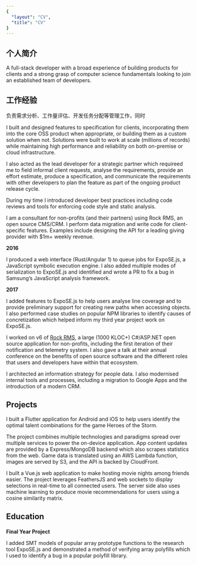 ```yaml
---
{
  "layout": "CV",
  "title": "CV"
}
---
```

<c-v-header/>

## 个人简介

A full-stack developer with a broad experience of building products for clients and a strong grasp of computer science fundamentals looking to join an established team of developers.

<!-- <grid title="Languages" items="languages" class="block" /> -->

## 工作经验

<block title="Java开发工程师" subtitle="Java 技术组长" years="2017/10-现在">

负责需求分析、工作量评估、开发任务分配等管理工作，同时

<skills :list="['Docker', 'Vue', 'SpringBoot', 'MyBatis', 'MySQL']" />

</block>

<block title="Java开发工程师" subtitle="" years="June 2018-February 2019">

I built and designed features to specification for clients, incorporating them into the core OSS product when appropriate, or building them as a custom solution when not. Solutions were built to work at scale (millions of records) while maintaining high performance and reliability on both on-premise or cloud infrastructure.

I also acted as the lead developer for a strategic partner which requireed me to field informal client requests, analyse the requirements, provide an effort estimate, produce a specification, and communicate the requirements with other developers to plan the feature as part of the ongoing product release cycle.

During my time I introduced developer best practices including code reviews and tools for enforcing code style and static analysis.

<skills :list="['C#', 'ASP.NET', 'SQL', 'SQL Server', 'jQuery', 'IIS', 'Azure', 'Windows Server',  'Requirements Analysis', 'OSS Community Management', 'Release Planning', 'Retainer Management']" />

</block>

<block title="Bricks and Mortar Studio" subtitle="Consultant" years="2016-Current">
I am a consultant for non-profits (and their partners) using Rock RMS, an open source CMS/CRM. I perform data migration and write code for client-specific features. Examples include designing the API for a leading giving provider with $1m+ weekly revenue.

<skills :list="['C#', 'ASP.NET', 'SQL', 'Python3', 'Pandas', 'Requirements Analysis', 'Project Management']" />

</block>

<block title="Royal Holloway, University of London" subtitle="Undergraduate Researcher" years="Summer 2016 / Summer 2017">

**2016**

I produced a web interface (Rust/Angular 1) to queue jobs for ExpoSE.js, a JavaScript symbolic execution engine. I also added multiple modes of serialization to ExpoSE.js and identified and wrote a PR to fix a bug in Samsung’s JavaScript analysis framework.

**2017**

I added features to ExpoSE.js to help users analyse line coverage and to provide preliminary support for creating new paths when accessing objects. I also performed case studies on popular NPM libraries to identify causes of concretization which helped inform my third year project work on ExpoSE.js.

<skills :list="['Rust', 'GDB', 'Z3', 'SMT', 'Angular 1', 'JavaScript', 'Node.js', 'Bash']" />

</block>

<block title="Spark Development Network" subtitle="Internship" years="Summer 2016">

I worked on v6 of [Rock RMS](https://github.com/SparkDevNetwork/Rock/), a large (1000 KLOC+) C#/ASP.NET open source application for non-profits, including the first iteration of their notification and telemetry system. I also gave a talk at their annual conference on the benefits of open source software and the different roles that users and developers have within that ecosystem.

<skills :list="['C#', 'ASP.NET', 'SQL', 'Entity Framework 6', 'SQL Server', 'HTML5', 'CSS3', 'jQuery', 'Git', 'Public Speaking']" />

</block>

<block title="Hope Church" subtitle="Communications Director" years="2013-2015">

I architected an information strategy for people data. I also modernised internal tools and processes, including a migration to Google Apps and the introduction of a modern CRM.

</block>

## Projects

<block title="Heroes Companion" github-url="arranf/Heroes-Companion">

I built a Flutter application for Android and iOS to help users identify the optimal talent combinations for the game Heroes of the Storm.

The project combines multiple technologies and paradigms spread over multiple services to power the on-device application. App content updates are provided by a Express/MongoDB backend which also scrapes statistics from the web. Game data is translated using an AWS Lambda function, images are served by S3, and the API is backed by CloudFront.

<skills :list="['Flutter', 'Dart', 'Redux', 'Java', 'SQLite', 'Express', 'MongoDB', 'Mongoose', 'AWS', 'S3', 'Puppeteer', 'Heroku']" />

</block>

<block title="Jonathan's Movies" github-url="arranf/Jonathans-Movies-Client">

I built a Vue.js web application to make hosting movie nights among friends easier. The project leverages FeathersJS and web sockets to display selections in real-time to all connected users. The server side also uses machine learning to produce movie recommendations for users using a cosine similarity matrix.

<skills :list="['Vue', 'Webpack', 'Jest', 'Real-Time', 'Web Sockets', 'Machine Learning', 'OAuth']" />

</block>

## Education

<block title="First Class Software Engineering BSc" subtitle="Royal Holloway, University of London" years="2015-2018">

<grid title="Awards" items="awards" width="100" />

<h4 style="margin-bottom: 0px">Final Year Project</h4>

<div style="margin-top: 4px;"></div>

I added SMT models of popular array prototype functions to the research tool ExpoSE.js and demonstrated a method of verifying array polyfills which I used to identify a bug in a popular polyfill library.

<!-- <div style="margin-bottom: 2em;"></div> -->
<!-- <grid title="Elective Modules" items="modules" width="33" /> -->

</block>
